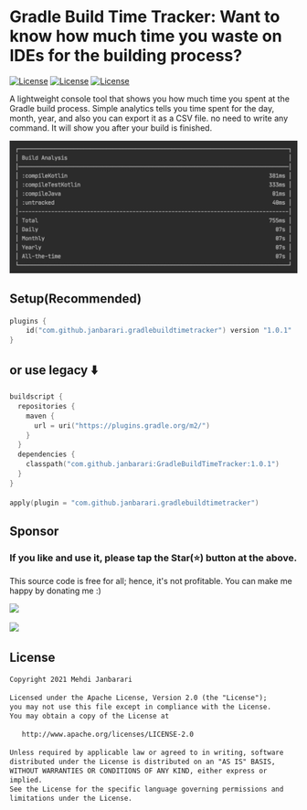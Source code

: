 # Gradle Build Time Tracker: Want to know how much time you waste on IDEs for the building process?
[![License](http://img.shields.io/badge/Intellij%20Idea-Support-green.svg?style=flat)](https://github.com/janbarari/gradlebuildtimetracker)
[![License](http://img.shields.io/badge/Android%20Studio-Support-green.svg?style=flat)](https://github.com/janbarari/gradlebuildtimetracker)
[![License](http://img.shields.io/badge/Export%20CSV-Next%20Release-yellow.svg?style=flat)](https://github.com/janbarari/gradlebuildtimetracker)

A lightweight console tool that shows you how much time you spent at the Gradle build process. Simple analytics tells you time spent for the day, month, year, and also you can export it as a CSV file. no need to write any command. It will show you after your build is finished.  

![](image.png)

## Setup(Recommended)
```kotlin
plugins {
    id("com.github.janbarari.gradlebuildtimetracker") version "1.0.1"
}
```
## or use legacy ⬇️
```kotlin
buildscript {
  repositories {
    maven {
      url = uri("https://plugins.gradle.org/m2/")
    }
  }
  dependencies {
    classpath("com.github.janbarari:GradleBuildTimeTracker:1.0.1")
  }
}

apply(plugin = "com.github.janbarari.gradlebuildtimetracker")
```

## Sponsor
  ### If you like and use it, please tap the Star(⭐️) button at the above.  
  This source code is free for all; hence, it's not profitable. You can make me happy by donating me :)
  
  [![](https://img.shields.io/badge/Dogecoin-Click%20to%20see%20the%20address%20or%20scan%20the%20QR%20code-yellow.svg?style=flat)](https://blockchair.com/dogecoin/address/DB87foUxetrQRpAbWkrhexZeVtnzwyqhSL)
  
  [![](https://img.shields.io/badge/Bitcoin-Click%20to%20see%20the%20address%20or%20scan%20the%20QR%20code-orange.svg?style=flat)](https://blockchair.com/bitcoin/address/bc1qj30t3hmw0gat3vmwye972ce4sfrc5r5mz0ctr6)
  
## License

    Copyright 2021 Mehdi Janbarari

    Licensed under the Apache License, Version 2.0 (the "License");
    you may not use this file except in compliance with the License.
    You may obtain a copy of the License at

       http://www.apache.org/licenses/LICENSE-2.0

    Unless required by applicable law or agreed to in writing, software
    distributed under the License is distributed on an "AS IS" BASIS,
    WITHOUT WARRANTIES OR CONDITIONS OF ANY KIND, either express or implied.
    See the License for the specific language governing permissions and
    limitations under the License.
